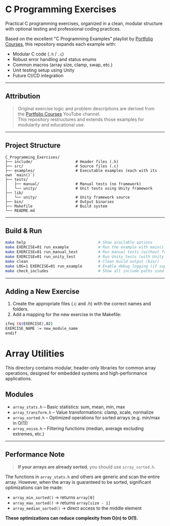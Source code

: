 # C Programming Exercises

Practical C programming exercises, organized in a clean, modular structure with optional testing and professional coding practices.

Based on the excellent "C Programming Examples" playlist by [Portfolio Courses](https://www.youtube.com/@PortfolioCourses), this repository expands each example with:

- Modular C code (`.h` / `.c`)
- Robust error handling and status enums
- Common macros (array size, clamp, swap, etc.)
- Unit testing setup using Unity
- Future CI/CD integration

---

## Attribution

> Original exercise logic and problem descriptions are derived from  
> the [Portfolio Courses](https://www.youtube.com/@PortfolioCourses) YouTube channel.  
> This repository restructures and extends those examples for modularity and educational use.

---

## Project Structure

```
C_Programming_Exercises/
├── include/                   # Header files (.h)
├── src/                       # Source files (.c)
├── examples/                  # Executable examples (each with its own `main()`)
├── tests/
│   ├── manual/                # Manual tests (no framework)
│   └── unity/                 # Unit tests using Unity framework
├── lib/
│   └── unity/                 # Unity framework source
├── bin/                       # Output binaries
├── Makefile                   # Build system
└── README.md
```

---

## Build & Run

```sh
make help                                # Show available options
make EXERCISE=01 run_example             # Run the example with main()
make EXERCISE=01 run_manual_test         # Run manual tests (without framework)
make EXERCISE=01 run_unity_test          # Run Unity tests (with Unity framework)
make clean                               # Clean build output (bin/)
make LOG=1 EXERCISE=01 run_example       # Enable debug logging (if supported)
make check_includes                      # Show all include paths used in the code
```

---

## Adding a New Exercise

1. Create the appropriate files (.c and .h) with the correct names and folders.
2. Add a mapping for the new exercise in the Makefile:

```sh
ifeq ($(EXERCISE),02)
EXERCISE_NAME := new_module_name
endif
```

# Array Utilities

This directory contains modular, header-only libraries for common array operations,
designed for embedded systems and high-performance applications.

## Modules

- `array_stats.h` – Basic statistics: sum, mean, min, max
- `array_transform.h` – Value transformations: clamp, scale, normalize
- `array_sorted.h` – Optimized operations for sorted arrays (e.g. min/max in O(1))
- `array_noise.h` – Filtering functions (median, average excluding extremes, etc.)

---

## Performance Note

> **If your arrays are already sorted**, you should use `array_sorted.h`.

The functions in `array_stats.h` and others are generic and scan the entire array.
However, when the array is guaranteed to be sorted, significant optimizations can be made:
- `array_min_sorted()` → returns `array[0]`
- `array_max_sorted()` → returns `array[size - 1]`
- `array_median_sorted()` → direct access to the middle element

**These optimizations can reduce complexity from O(n) to O(1).**

